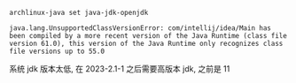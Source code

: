 `archlinux-java set java-jdk-openjdk`

```archlinux
java.lang.UnsupportedClassVersionError: com/intellij/idea/Main has been compiled by a more recent version of the Java Runtime (class file version 61.0), this version of the Java Runtime only recognizes class file versions up to 55.0
```


系统 jdk 版本太低, 在 2023-2.1-1 之后需要高版本 jdk, 之前是 11